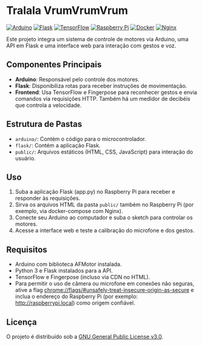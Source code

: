# Tralala VrumVrumVrum
[![Arduino][arduino-badge]][arduino-url]
[![Flask][flask-badge]][flask-url]
[![TensorFlow][tf-badge]][tf-url]
[![Raspberry Pi][rpi-badge]][rpi-url]
[![Docker][docker-badge]][docker-url]
[![Nginx][nginx-badge]][nginx-url]

Este projeto integra um sistema de controle de motores via Arduino, uma API em Flask e uma interface web para interação com gestos e voz.

## Componentes Principais
- **Arduino**: Responsável pelo controle dos motores.
- **Flask**: Disponibiliza rotas para receber instruções de movimentação.
- **Frontend**: Usa TensorFlow e Fingerpose para reconhecer gestos e envia comandos via requisições HTTP. Também há um medidor de decibéis que controla a velocidade.

## Estrutura de Pastas
- `arduino/`: Contém o código para o microcontrolador.
- `flask/`: Contém a aplicação Flask.
- `public/`: Arquivos estáticos (HTML, CSS, JavaScript) para interação do usuário.

## Uso
1. Suba a aplicação Flask (app.py) no Raspberry Pi para receber e responder às requisições.
2. Sirva os arquivos HTML da pasta `public/` também no Raspberry Pi (por exemplo, via docker-compose com Nginx).
3. Conecte seu Arduino ao computador e suba o sketch para controlar os motores.  
4. Acesse a interface web e teste a calibração do microfone e dos gestos.

## Requisitos
- Arduino com biblioteca AFMotor instalada.
- Python 3 e Flask instalados para a API.
- TensorFlow e Fingerpose (incluso via CDN no HTML).
- Para permitir o uso de câmera ou microfone em conexões não seguras, ative a flag
[chrome://flags/#unsafely-treat-insecure-origin-as-secure](chrome://flags/#unsafely-treat-insecure-origin-as-secure)
e inclua o endereço do Raspberry Pi (por exemplo: http://raspberrypi.local) como origem confiável.

## Licença
O projeto é distribuído sob a [GNU General Public License v3.0](./LICENSE).

[arduino-badge]: https://img.shields.io/badge/Arduino-00979C?style=for-the-badge&logo=Arduino&logoColor=white
[arduino-url]: https://www.arduino.cc/
[flask-badge]: https://img.shields.io/badge/Flask-000000?style=for-the-badge&logo=flask&logoColor=white
[flask-url]: https://flask.palletsprojects.com/
[tf-badge]: https://img.shields.io/badge/TensorFlow-FF6F00?style=for-the-badge&logo=tensorflow&logoColor=white
[tf-url]: https://www.tensorflow.org/
[rpi-badge]: https://img.shields.io/badge/Raspberry%20Pi-C51A4A?style=for-the-badge&logo=Raspberry-Pi&logoColor=white
[rpi-url]: https://www.raspberrypi.com/
[docker-badge]: https://img.shields.io/badge/docker-2496ED?style=for-the-badge&logo=docker&logoColor=white
[docker-url]: https://www.docker.com/
[nginx-badge]: https://img.shields.io/badge/nginx-009639?style=for-the-badge&logo=nginx&logoColor=white
[nginx-url]: https://www.nginx.com/
